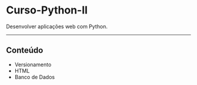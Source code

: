 # Curso-Python-II
 Desenvolver aplicações web com Python.

 ---

 ## Conteúdo

 - Versionamento
 - HTML
 - Banco de Dados
